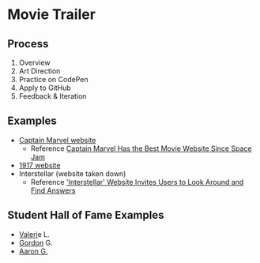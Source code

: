 # Movie Trailer

## Process

1. Overview
2. Art Direction
3. Practice on CodePen
4. Apply to GitHub
5. Feedback & Iteration

## Examples

* [Captain Marvel website](https://www.marvel.com/captainmarvel/)
  * Reference [Captain Marvel Has the Best Movie Website Since Space Jam](https://www.wired.com/story/captain-marvel-best-movie-website-space-jam/)
* [1917 website](https://www.1917.movie/)
* Interstellar \(website taken down\)
  * Reference [ 'Interstellar' Website Invites Users to Look Around and Find Answers ](https://www.hollywoodreporter.com/heat-vision/interstellar-website-invites-users-look-722316)

## Student Hall of Fame Examples

* [Valeri](https://vlandguth.github.io/p1-movie-trailer/)e L. 
* [Gordon](https://gordon325.github.io/p1-movie-trailer/) G.
* [Aaron G. ](https://aarongriffis.github.io/movie-trailer-website/)

